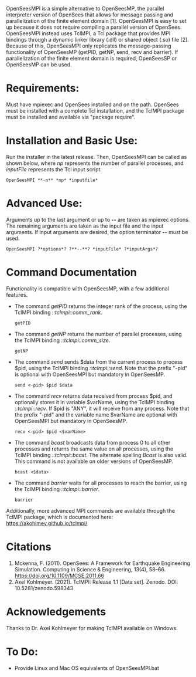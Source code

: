 OpenSeesMPI is a simple alternative to OpenSeesMP, the parallel interpreter version of OpenSees that allows for message passing and parallelization of the finite element domain [1]. 
OpenSeesMPI is easy to set up because it does not require compiling a parallel version of OpenSees. 
OpenSeesMPI instead uses TclMPI, a Tcl package that provides MPI bindings through a dynamic linker library (.dll) or shared object (.so) file [2].
Because of this, OpenSeesMPI only replicates the message-passing functionality of OpenSeesMP (getPID, getNP, send, recv and barrier). 
If parallelization of the finite element domain is required, OpenSeesSP or OpenSeesMP can be used. 

# Requirements:
Must have mpiexec and OpenSees installed and on the path. OpenSees must be installed with a complete Tcl installation, and the TclMPI package must be installed and available via "package require". 

# Installation and Basic Use:
Run the installer in the latest release.
Then, OpenSeesMPI can be called as shown below, where *np* represents the number of parallel processes, and *inputFile* represents the Tcl input script.

`
OpenSeesMPI **-n** *np* *inputfile*
`
  
# Advanced Use:
Arguments up to the last argument or up to **--** are taken as mpiexec options.
The remaining arguments are taken as the input file and the input arguments.
If input arguments are desired, the option terminator **--** must be used.

`
OpenSeesMPI ?*options*? ?**--**? *inputFile* ?*inputArgs*?
`
  
# Command Documentation
Functionality is compatible with OpenSeesMP, with a few additional features.
  
* The command _getPID_ returns the integer rank of the process, using the TclMPI binding _::tclmpi::comm_rank_.
  
  `getPID` 
  
* The command _getNP_ returns the number of parallel processes, using the TclMPI binding _::tclmpi::comm_size_.
  
  `getNP` 
  
* The command _send_ sends $data from the current process to process $pid, using the TclMPI binding _::tclmpi::send_. Note that the prefix "-pid" is optional with OpenSeesMPI but mandatory in OpenSeesMP.
  
  `send <-pid> $pid $data`
  
* The command _recv_ returns data received from process $pid, and optionally stores it in variable $varName, using the TclMPI binding _::tclmpi::recv_. If $pid is "ANY", it will receive from any process. Note that the prefix "-pid" and the variable name $varName are optional with OpenSeesMPI but mandatory in OpenSeesMP.
  
  `recv <-pid> $pid <$varName>`
  
* The command _bcast_ broadcasts data from process 0 to all other processes and returns the same value on all processes, using the TclMPI binding _::tclmpi::bcast_. The alternate spelling _Bcast_ is also valid. This command is not available on older versions of OpenSeesMP.

  `bcast <$data>`
  
* The command _barrier_ waits for all processes to reach the barrier, using the TclMPI binding _::tclmpi::barrier_.
  
  `barrier`
  
Additionally, more advanced MPI commands are available through the TclMPI package, which is documented here: https://akohlmey.github.io/tclmpi/

# Citations
1. Mckenna, F. (2011). OpenSees: A Framework for Earthquake Engineering Simulation. Computing in Science & Engineering, 13(4), 58–66. https://doi.org/10.1109/MCSE.2011.66
2. Axel Kohlmeyer. (2021). TclMPI: Release 1.1 [Data set]. Zenodo. DOI: 10.5281/zenodo.598343

# Acknowledgements
Thanks to Dr. Axel Kohlmeyer for making TclMPI available on Windows.

# To Do:
* Provide Linux and Mac OS equivalents of OpenSeesMPI.bat
